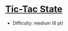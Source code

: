 # [Tic-Tac State](https://open.kattis.com/problems/tictacstate)
- Difficulty: medium (6 pt)
        